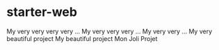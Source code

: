 


# starter-web
My very very very very ...
My very very very ...
My very very ...
My very beautiful project
My beautiful project
Mon Joli Projet
